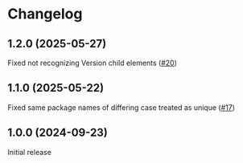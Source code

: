 # Changelog

## 1.2.0 (2025-05-27)

Fixed not recognizing Version child elements ([#20](https://github.com/tetsuo13/CentralPackageManagementMigrator/issues/20))

## 1.1.0 (2025-05-22)

Fixed same package names of differing case treated as unique ([#17](https://github.com/tetsuo13/CentralPackageManagementMigrator/issues/15))

## 1.0.0 (2024-09-23)

Initial release

